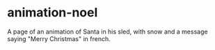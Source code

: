 # animation-noel
A page of an animation of Santa in his sled, with snow and a message saying "Merry Christmas" in french.

